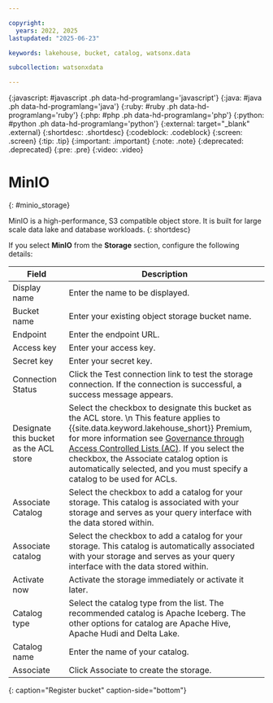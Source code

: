 ```yaml
---

copyright:
  years: 2022, 2025
lastupdated: "2025-06-23"

keywords: lakehouse, bucket, catalog, watsonx.data

subcollection: watsonxdata

---
```


{:javascript: #javascript .ph data-hd-programlang='javascript'}
{:java: #java .ph data-hd-programlang='java'}
{:ruby: #ruby .ph data-hd-programlang='ruby'}
{:php: #php .ph data-hd-programlang='php'}
{:python: #python .ph data-hd-programlang='python'}
{:external: target="_blank" .external}
{:shortdesc: .shortdesc}
{:codeblock: .codeblock}
{:screen: .screen}
{:tip: .tip}
{:important: .important}
{:note: .note}
{:deprecated: .deprecated}
{:pre: .pre}
{:video: .video}

# MinIO
{: #minio_storage}

MinIO is a high-performance, S3 compatible object store. It is built for large scale data lake and database workloads.
{: shortdesc}

 If you select **MinIO** from the **Storage** section, configure the following details:

 | Field | Description |
 |--------------------------|----------------|
 | Display name | Enter the name to be displayed.|
 | Bucket name | Enter your existing object storage bucket name.|
 | Endpoint | Enter the endpoint URL.|
 | Access key | Enter your access key. |
 | Secret key | Enter your secret key. |
 | Connection Status | Click the Test connection link to test the storage connection. If the connection is successful, a success message appears.|
 | Designate this bucket as the ACL store | Select the checkbox to designate this bucket as the ACL store. \n This feature applies to {{site.data.keyword.lakehouse_short}} Premium, for more information see [Governance through Access Controlled Lists (AC)](https://dataplatform.cloud.ibm.com/docs/content/wsj/wx-data/gov_acl.html?context=wxd&audience=wdp). If you select the checkbox, the Associate catalog option is automatically selected, and you must specify a catalog to be used for ACLs.|
 | Associate Catalog | Select the checkbox to add a catalog for your storage. This catalog is associated with your storage and serves as your query interface with the data stored within. |
 | Associate catalog | Select the checkbox to add a catalog for your storage. This catalog is automatically associated with your storage and serves as your query interface with the data stored within. |
 | Activate now| Activate the storage immediately or activate it later. |
 | Catalog type | Select the catalog type from the list. The recommended catalog is Apache Iceberg. The other options for catalog are Apache Hive, Apache Hudi and Delta Lake.|
 | Catalog name | Enter the name of your catalog.|
 | Associate | Click Associate to create the storage. |
 {: caption="Register bucket" caption-side="bottom"}
